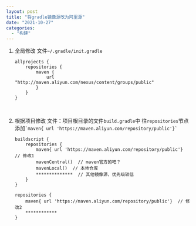 ```yaml
---
layout: post
title: "将gradle镜像源改为阿里源"
date: "2021-10-27"
categories: 
  - "构建"
---
```


1. 全局修改 文件`~/.gradle/init.gradle`
    
    ```
    allprojects {
        repositories {
            maven {
                url "http://maven.aliyun.com/nexus/content/groups/public"
            }
        }
    }
    ```
    
     
2. 根据项目修改 文件：项目根目录的文件`build.gradle`中 往`repositories`节点添加`` `maven{ url 'https://maven.aliyun.com/repository/public'}` ``
    
    ```
    buildscript {
        repositories {
            maven{ url 'https://maven.aliyun.com/repository/public'}  // 修改1
            mavenCentral()  // maven官方的吧？
            mavenLocal()  // 本地仓库
            **************  // 其他镜像源，优先级较低
        }
    }
    
    repositories {
        maven{ url 'https://maven.aliyun.com/repository/public'}  // 修改2
        ************
    }
    ```
